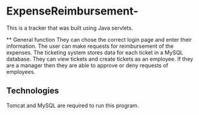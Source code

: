 # ExpenseReimbursement-

This is a tracker that was built using Java servlets.

** General function
They can chose the correct login page and enter their information. 
The user can make requests for reimbursement of the expenses.
The ticketing system stores data for each ticket in a MySQL database.
They can view tickets and create tickets as an employee.
If they are a manager then they are able to approve or deny requests of employees.

## Technologies

Tomcat and MySQL are required to run this program. 
